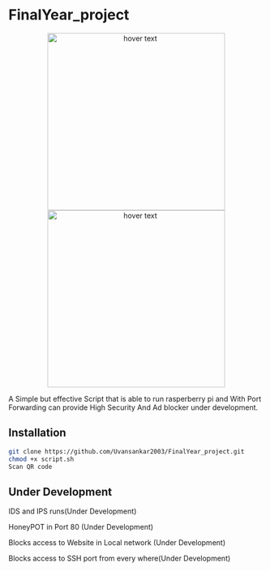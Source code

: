 # FinalYear_project
<p align="center">
  <img src="https://www.raspberrypi.com/app/uploads/2022/02/COLOUR-Raspberry-Pi-Symbol-Registered.png" width="350" title="hover text">
  <img src="https://cdn.iconscout.com/icon/premium/png-512-thumb/vpn-7-1064331.png?w=512&f=avif" width="350" title="hover text">
 </p>
A Simple but effective Script that is able to run rasperberry pi and With Port Forwarding can provide High Security
And Ad blocker under development.

## Installation 
```bash
git clone https://github.com/Uvansankar2003/FinalYear_project.git
chmod +x script.sh 
Scan QR code
```

## Under Development
IDS and IPS runs(Under Development)

HoneyPOT in Port 80 (Under Development)

Blocks access to Website in Local network (Under Development)

Blocks access to SSH port from every where(Under Development)
